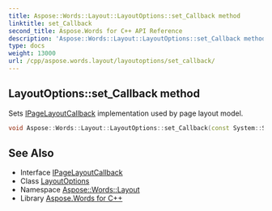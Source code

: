 ```yaml
---
title: Aspose::Words::Layout::LayoutOptions::set_Callback method
linktitle: set_Callback
second_title: Aspose.Words for C++ API Reference
description: 'Aspose::Words::Layout::LayoutOptions::set_Callback method. Sets IPageLayoutCallback implementation used by page layout model in C++.'
type: docs
weight: 13000
url: /cpp/aspose.words.layout/layoutoptions/set_callback/
---
```

## LayoutOptions::set_Callback method


Sets [IPageLayoutCallback](../../ipagelayoutcallback/) implementation used by page layout model.

```cpp
void Aspose::Words::Layout::LayoutOptions::set_Callback(const System::SharedPtr<Aspose::Words::Layout::IPageLayoutCallback> &value)
```

## See Also

* Interface [IPageLayoutCallback](../../ipagelayoutcallback/)
* Class [LayoutOptions](../)
* Namespace [Aspose::Words::Layout](../../)
* Library [Aspose.Words for C++](../../../)
